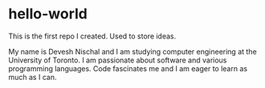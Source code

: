 # hello-world
This is the first repo I created. Used to store ideas.

My name is Devesh Nischal and I am studying computer engineering at the University of Toronto.
I am passionate about software and various programming languages. Code fascinates me and I am eager to learn as much as I can.
